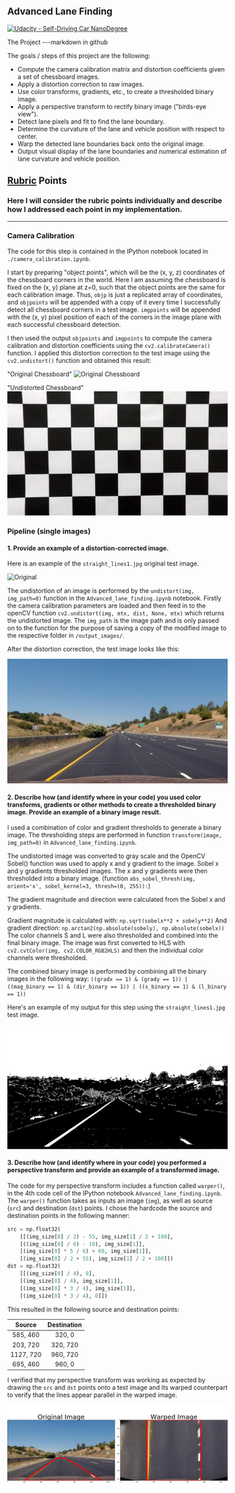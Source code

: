 ## Advanced Lane Finding
[![Udacity - Self-Driving Car NanoDegree](https://s3.amazonaws.com/udacity-sdc/github/shield-carnd.svg)](http://www.udacity.com/drive)


The Project
---markdown in github

The goals / steps of this project are the following:

* Compute the camera calibration matrix and distortion coefficients given a set of chessboard images.
* Apply a distortion correction to raw images.
* Use color transforms, gradients, etc., to create a thresholded binary image.
* Apply a perspective transform to rectify binary image ("birds-eye view").
* Detect lane pixels and fit to find the lane boundary.
* Determine the curvature of the lane and vehicle position with respect to center.
* Warp the detected lane boundaries back onto the original image.
* Output visual display of the lane boundaries and numerical estimation of lane curvature and vehicle position.

## [Rubric](https://review.udacity.com/#!/rubrics/571/view) Points

### Here I will consider the rubric points individually and describe how I addressed each point in my implementation.  

---

### Camera Calibration

The code for this step is contained in the IPython notebook located in `./camera_calibration.ipynb`.

I start by preparing "object points", which will be the (x, y, z) coordinates of the chessboard corners in the world. Here I am assuming the chessboard is fixed on the (x, y) plane at z=0, such that the object points are the same for each calibration image.  Thus, `objp` is just a replicated array of coordinates, and `objpoints` will be appended with a copy of it every time I successfully detect all chessboard corners in a test image.  `imgpoints` will be appended with the (x, y) pixel position of each of the corners in the image plane with each successful chessboard detection.  

I then used the output `objpoints` and `imgpoints` to compute the camera calibration and distortion coefficients using the `cv2.calibrateCamera()` function.  I applied this distortion correction to the test image using the `cv2.undistort()` function and obtained this result: 

"Original Chessboard"
![Original Chessboard](/camera_cal/calibration1.jpg) 

"Undistorted Chessboard"
![Undistorted Chessboard](/camera_chess_undist/chess_undist_calibration1.jpg) 

### Pipeline (single images)

#### 1. Provide an example of a distortion-corrected image.

Here is an example of the `straight_lines1.jpg` original test image.

![Original](/test_images/straight_lines1.jpg) 

The undistortion of an image is performed by the `undistort(img, img_path=0)` function in the `Advanced_lane_finding.ipynb` notebook.
Firstly the camera calibration parameters are loaded and then feed in to the openCV function `cv2.undistort(img, mtx, dist, None, mtx)` which returns the undistorted image.
The `img_path` is the image path and is only passed on to the function for the purpose of saving a copy of the modified image to the respective folder in `/output_images/`.

After the distortion correction, the test image looks like this:

![Undistorted](/output_images/undistorted/straight_lines1.jpg) 

#### 2. Describe how (and identify where in your code) you used color transforms, gradients or other methods to create a thresholded binary image.  Provide an example of a binary image result.
I used a combination of color and gradient thresholds to generate a binary image.
The thresholding steps are performed in function `transform(image, img_path=0)` in `Advanced_lane_finding.ipynb`.

The undistorted image was converted to gray scale and the OpenCV Sobel() function was used to apply x and y gradient to the image.
Sobel x and y gradients thresholded images. The x and y gradients were then thresholded into a binary image. (function `abs_sobel_thresh(img, orient='x', sobel_kernel=3, thresh=(0, 255)):`)

The gradient magnitude and direction were calculated from the Sobel x and y gradients. 

Gradient magnitude is calculated with: `np.sqrt(sobelx**2 + sobely**2)`
And gradient direction: `np.arctan2(np.absolute(sobely), np.absolute(sobelx))`
​
The color channels S and L were also thresholded and combined into the final binary image.
The image was first converted to HLS with `cv2.cvtColor(img, cv2.COLOR_RGB2HLS)` and then the individual color channels were thresholded.

The combined binary image is performed by combining all the binary images in the following way:
`((gradx == 1) & (grady == 1)) | ((mag_binary == 1) & (dir_binary == 1)) | ((s_binary == 1) & (l_binary == 1))`

Here's an example of my output for this step using the `straight_lines1.jpg` test image.

![ColorGradientTransform](/output_images/color_gradient_transformed/straight_lines1_combined_binary.jpg)

#### 3. Describe how (and identify where in your code) you performed a perspective transform and provide an example of a transformed image.

The code for my perspective transform includes a function called `warper()`,  in the 4th code cell of the IPython notebook `Advanced_lane_finding.ipynb`.  The `warper()` function takes as inputs an image (`img`), as well as source (`src`) and destination (`dst`) points.  I chose the hardcode the source and destination points in the following manner:

```python
src = np.float32(
    [[(img_size[0] / 2) - 55, img_size[1] / 2 + 100],
    [((img_size[0] / 6) - 10), img_size[1]],
    [(img_size[0] * 5 / 6) + 60, img_size[1]],
    [(img_size[0] / 2 + 55), img_size[1] / 2 + 100]])
dst = np.float32(
    [[(img_size[0] / 4), 0],
    [(img_size[0] / 4), img_size[1]],
    [(img_size[0] * 3 / 4), img_size[1]],
    [(img_size[0] * 3 / 4), 0]])
```

This resulted in the following source and destination points:

| Source        | Destination   | 
|:-------------:|:-------------:| 
| 585, 460      | 320, 0        | 
| 203, 720      | 320, 720      |
| 1127, 720     | 960, 720      |
| 695, 460      | 960, 0        |

I verified that my perspective transform was working as expected by drawing the `src` and `dst` points onto a test image and its warped counterpart to verify that the lines appear parallel in the warped image.

![PerpectiveTransformOriginal](/output_images/warped/_original_straight_lines1.jpg)